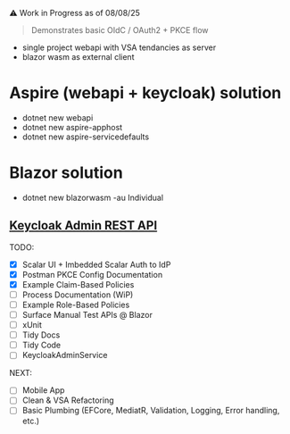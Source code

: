 ⚠️ Work in Progress as of 08/08/25
> Demonstrates basic OIdC / OAuth2 + PKCE flow
- single project webapi with VSA tendancies as server
- blazor wasm as external client

# Aspire (webapi + keycloak) solution
- dotnet new webapi
- dotnet new aspire-apphost
- dotnet new aspire-servicedefaults

# Blazor solution
- dotnet new blazorwasm -au Individual

[Keycloak Admin REST API](https://www.keycloak.org/docs-api/latest/rest-api/index.html)
---
TODO:
- [x] Scalar UI + Imbedded Scalar Auth to IdP
- [x] Postman PKCE Config Documentation 
- [x] Example Claim-Based Policies
- [ ] Process Documentation (WiP)
- [ ] Example Role-Based Policies
- [ ] Surface Manual Test APIs @ Blazor
- [ ] xUnit
- [ ] Tidy Docs
- [ ] Tidy Code
- [ ] KeycloakAdminService

NEXT: 
- [ ] Mobile App
- [ ] Clean & VSA Refactoring
- [ ] Basic Plumbing (EFCore, MediatR, Validation, Logging, Error handling, etc.)  
